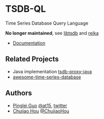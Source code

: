 # TSDB-QL

Time Series Database Query Language

**No longer maintained**, see [libtsdb](https://github.com/libtsdb) and [reika](https://github.com/at15/reika)

- [Documentation](doc)

## Related Projects

- Java implementation [tsdb-proxy-java](https://github.com/xephonhq/tsdb-proxy-java)
- [awesome-time-series-database](https://github.com/xephonhq/awesome-time-series-database)

## Authors

- [Pinglei Guo](https://at15.github.io) [@at15](https://github.com/at15),  [twitter](https://twitter.com/at1510086)
- [Chujiao Hou](https://github.com/ChujiaoHou) [@ChujiaoHou](https://github.com/ChujiaoHou)
